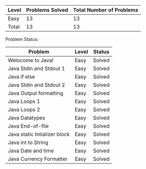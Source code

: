 |Level|Problems Solved|Total Number of Problems|
|-----|---------------|------------------------|
|Easy|13|13|
|Total|13|13|


Problem Status:

|Problem|Level|Status|
|-------|-----|------|
|Welocome to Java!|Easy|Solved|
|Java Stdin and Stdout 1|Easy|Solved|
|Java if else|Easy|Solved|
|Java Stdin and Stdout 2|Easy|Solved|
|Java Output formatting|Easy|Solved|
|Java Loops 1|Easy|Solved|
|Java Loops 2|Easy|Solved|
|Java Datatypes|Easy|Solved|
|Java End-of-file|Easy|Solved|
|Java static Intializer block|Easy|Solved|
|Java int to String|Easy|Solved|
|Java Date and time|Easy|Solved|
|Java Currency Formatter|Easy|Solved|
